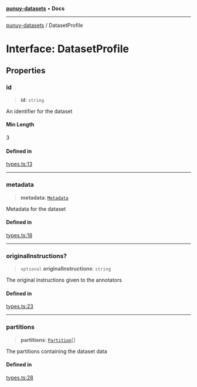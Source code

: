 [**punuy-datasets**](../README.md) • **Docs**

***

[punuy-datasets](../README.md) / DatasetProfile

# Interface: DatasetProfile

## Properties

### id

> **id**: `string`

An identifier for the dataset

#### Min Length

3

#### Defined in

[types.ts:13](https://github.com/andrefs/punuy-datasets/blob/a5529137d6e45de71d8ccaf7915fe18c54d37b97/src/lib/types.ts#L13)

***

### metadata

> **metadata**: [`Metadata`](Metadata.md)

Metadata for the dataset

#### Defined in

[types.ts:18](https://github.com/andrefs/punuy-datasets/blob/a5529137d6e45de71d8ccaf7915fe18c54d37b97/src/lib/types.ts#L18)

***

### originalInstructions?

> `optional` **originalInstructions**: `string`

The original instructions given to the annotators

#### Defined in

[types.ts:23](https://github.com/andrefs/punuy-datasets/blob/a5529137d6e45de71d8ccaf7915fe18c54d37b97/src/lib/types.ts#L23)

***

### partitions

> **partitions**: [`Partition`](Partition.md)[]

The partitions containing the dataset data

#### Defined in

[types.ts:28](https://github.com/andrefs/punuy-datasets/blob/a5529137d6e45de71d8ccaf7915fe18c54d37b97/src/lib/types.ts#L28)
